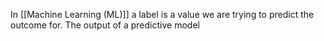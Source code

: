In [[Machine Learning (ML)]] a label is a value we are trying to predict the outcome for. The output of a predictive model